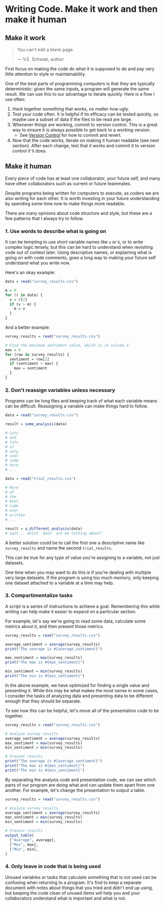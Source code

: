 # Writing Code. Make it work and then make it human

## Make it work

> You can't edit a blank page.
>
> — V.E. Schwab, author

First focus on making the code do what it is supposed to do and pay very little attention to style or maintainability.

One of the best parts of programming computers is that they are typically deterministic: given the same inputs, a program will generate the same result. We can use this to our advantage to iterate quickly. Here is a flow I use often:

1. Hack together something that works, no matter how ugly.
2. Test your code often. It is helpful if its efficacy can be tested quickly, so maybe use a subset of data if the files to be read are large.
3. Whenever things are working, commit to version control. This is a great way to ensure it is always possible to get back to a working version.
    - See [Version Control](/version_control.md) for how to commit and revert.
4. Now that the code works, iterate on making it human readable (see next section). After each change, test that it works and commit it to version control if it does.

## Make it human

Every piece of code has at least one collaborator, your future self, and many have other collaborators such as current or future teammates.

Despite programs being written for computers to execute, as coders we are also writing for each other. It is worth investing in your future understanding by spending some time now to make things more readable.

There are many opinions about code structure and style, but these are a few patterns that I always try to follow.

### 1. Use words to describe what is going on

It can be tempting to use short variable names like `a` or `b`, or to write complex logic tersely, but this can be hard to understand when revisiting code out of context later. Using descriptive names, or explaining what is going on with code comments, goes a long way to making your future self understand what you write now.

Here's an okay example:
```R
data = read("survey_results.csv")

m = 0
for (r in data) {
  v = r[2]
  if (v > m) {
    m = v
  }
}
```

And a better example:
```R
survey_results = read("survey_results.csv")

# Find the maximum sentiment value, which is in column 2
max = 0
for (row in survey_results) {
  sentiment = row[2]
  if (sentiment > max) {
    max = sentiment
  }
}
```

### 2. Don't reassign variables unless necessary

Programs can be long files and keeping track of what each variable means can be difficult. Reassigning a variable can make things hard to follow.

```R
data = read("survey_results.csv")

result = some_analysis(data)

# Lots
# and
# lots
# of
# very
# cool
# code
# here
# ...

data = read("trial_results.csv")

# More
# of
# the
# best
# code
# ever
# written
# ...

result = a_different_analysis(data)
# wait... which `data` are we talking about?
```

A better solution could be to call the first one a descriptive name like `survey_results` and name the second `trial_results`.

This can be true for any type of value you're assigning to a variable, not just datasets.

One time when you may want to do this is if you're dealing with multiple very large datasets. If the program is using too much memory, only keeping one dataset attached to a variable at a time may help.

### 3. Compartimentalize tasks

A script is a series of instructions to achieve a goal. Remembering this while writing can help make it easier to expand on a particular section.

For example, let's say we're going to read some data, calculate some metrics about it, and then present those metrics.

```R
survey_results = read("survey_results.csv")

average_sentiment = average(survey_results)
print("The average is #{average_sentiment}")

max_sentiment = max(survey_results)
print("The max is #{max_sentiment}")

min_sentiment = min(survey_results)
print("The min is #{min_sentiment}")
```

In the above example, we have optimized for finding a single value and presenting it. While this may be what makes the most sense in some cases, I consider the tasks of analyzing data and presenting data to be different enough that they should be separate.

To see how this can be helpful, let's move all of the presentation code to be together.

```R
survey_results = read("survey_results.csv")

# Analyze survey results
average_sentiment = average(survey_results)
max_sentiment = max(survey_results)
min_sentiment = min(survey_results)

# Present results
print("The average is #{average_sentiment}")
print("The max is #{max_sentiment}")
print("The min is #{min_sentiment}")
```

By separating the analysis code and presentation code, we can see which parts of our program are doing what and can update them apart from one another. For example, let's change the presentation to output a table.

```R
survey_results = read("survey_results.csv")

# Analyze survey results
average_sentiment = average(survey_results)
max_sentiment = max(survey_results)
min_sentiment = min(survey_results)

# Present results
output_table(
  ["Average", average],
  ["Max", max],
  ["Min", min],
)
```

### 4. Only leave in code that is being used

Unused variables or tasks that calculate something that is not used can be confusing when returning to a program. It's find to keep a separate document with notes about things that you tried and didn't end up using, but keeping the code clean of unused items will help you and your collaborators understand what is important and what is not.
